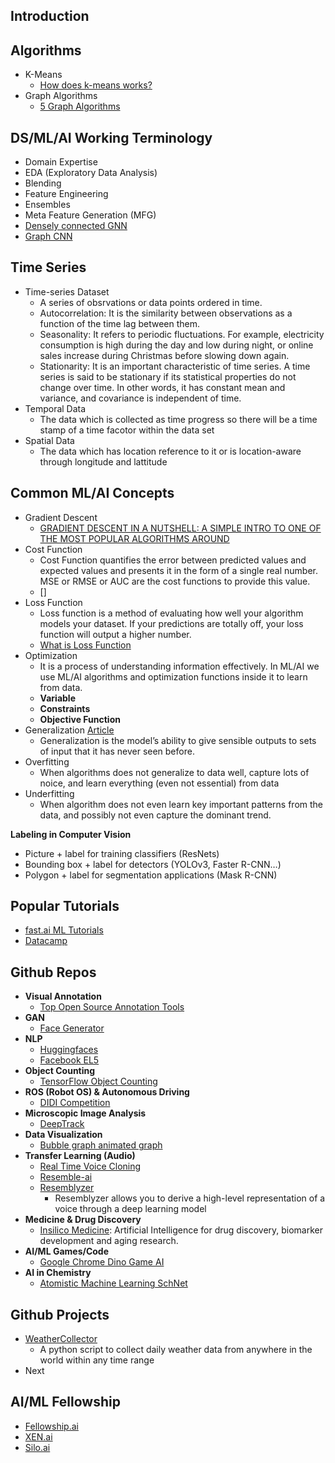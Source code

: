 ## Introduction ##

## Algorithms ##
 - K-Means
    - [How does k-means works?](https://towardsdatascience.com/how-does-k-means-clustering-in-machine-learning-work-fdaaaf5acfa0)
 - Graph Algorithms
    - [5 Graph Algorithms](https://towardsdatascience.com/data-scientists-the-five-graph-algorithms-that-you-should-know-30f454fa5513)
    
## DS/ML/AI Working Terminology ##
 - Domain Expertise
 - EDA (Exploratory Data Analysis) 
 - Blending
 - Feature Engineering
 - Ensembles
 - Meta Feature Generation (MFG)
 - [Densely connected GNN](https://www.kaggle.com/c/champs-scalar-coupling/discussion/106347#latest-613652)
 - [Graph CNN](https://www.kaggle.com/c/champs-scalar-coupling/discussion/93972#latest-602628)   

## Time Series ##
 - Time-series Dataset
   - A series of obsrvations or data points ordered in time. 
   - Autocorrelation: It is the similarity between observations as a function of the time lag between them.
   - Seasonality: It refers to periodic fluctuations. For example, electricity consumption is high during the day and low during night, or online sales increase during Christmas before slowing down again.
   - Stationarity: It is an important characteristic of time series. A time series is said to be stationary if its statistical properties do not change over time. In other words, it has constant mean and variance, and covariance is independent of time.
 - Temporal Data
   - The data which is collected as time progress so there will be a time stamp of a time facotor within the data set
 - Spatial Data
   - The data which has location reference to it or is location-aware through longitude and lattitude 


## Common ML/AI Concepts ##

- Gradient Descent
  - [GRADIENT DESCENT IN A NUTSHELL: A SIMPLE INTRO TO ONE OF THE MOST POPULAR ALGORITHMS AROUND](https://builtin.com/data-science/gradient-descent)
- Cost Function
  - Cost Function quantifies the error between predicted values and expected values and presents it in the form of a single real number. MSE or RMSE or AUC are the cost functions to provide this value. 
  - []
- Loss Function
  - Loss function is a method of evaluating how well your algorithm models your dataset. If your predictions are totally off, your loss function will output a higher number.
  - [What is Loss Function](https://blog.algorithmia.com/introduction-to-loss-functions/) 
- Optimization 
  - It is a process of understanding information effectively. In ML/AI we use ML/AI algorithms and optimization functions inside it to learn from data. 
  - **Variable**
  - **Constraints**
  - **Objective Function**
- Generalization [Article](https://towardsdatascience.com/what-are-overfitting-and-underfitting-in-machine-learning-a96b30864690)
  - Generalization is the model’s ability to give sensible outputs to sets of input that it has never seen before.
- Overfitting
  - When algorithms does not generalize to data well, capture lots of noice, and learn everything (even not essential) from data
- Underfitting
  - When algorithm does not even learn key important patterns from the data, and possibly not even capture the dominant trend.
  
**Labeling in Computer Vision**
- Picture + label for training classifiers (ResNets)
- Bounding box + label for detectors (YOLOv3, Faster R-CNN…)
- Polygon + label for segmentation applications (Mask R-CNN)  

## Popular Tutorials ##
  - [fast.ai ML Tutorials](http://course18.fast.ai/ml)
  - [Datacamp](https://www.datacamp.com)
  
  
## Github Repos ##

- **Visual Annotation**
  - [Top Open Source Annotation Tools](https://github.com/topics/annotation-tool)
- **GAN**
  - [Face Generator](https://github.com/gsurma/face_generator)
- **NLP**
  - [Huggingfaces](https://github.com/huggingface)
  - [Facebook EL5](https://github.com/facebookresearch/ELI5)
- **Object Counting**
  - [TensorFlow Object Counting](https://github.com/Avkash/tensorflow_object_counting_api)
- **ROS (Robot OS) & Autonomous Driving**
  - [DIDI Competition](https://github.com/udacity/didi-competition)
- **Microscopic Image Analysis**
  - [DeepTrack](https://github.com/softmatterlab/DeepTrack)
- **Data Visualization**
  - [Bubble graph animated graph](https://github.com/IBM-Cloud/election-insights)
- **Transfer Learning (Audio)**
  - [Real Time Voice Cloning](https://github.com/CorentinJ/Real-Time-Voice-Cloning)
  - [Resemble-ai](https://github.com/resemble-ai)
  - [Resemblyzer](https://github.com/resemble-ai/Resemblyzer)
    - Resemblyzer allows you to derive a high-level representation of a voice through a deep learning model
- **Medicine & Drug Discovery**
  - [Insilico Medicine](https://github.com/insilicomedicine): Artificial Intelligence for drug discovery, biomarker development and aging research.
- **AI/ML Games/Code**
  - [Google Chrome Dino Game AI](https://github.com/Code-Bullet/Google-Chrome-Dino-Game-AI)
- **AI in Chemistry**
  - [Atomistic Machine Learning SchNet](https://github.com/atomistic-machine-learning/SchNet)

## Github Projects ## 
- [WeatherCollector](https://github.com/CorentinJ/WeatherCollector) 
  - A python script to collect daily weather data from anywhere in the world within any time range
- Next  


## AI/ML Fellowship ##
- [Fellowship.ai](https://fellowship.ai/)
- [XEN.ai](https://www.xen.ai/)
- [Silo.ai](https://silo.ai/)

